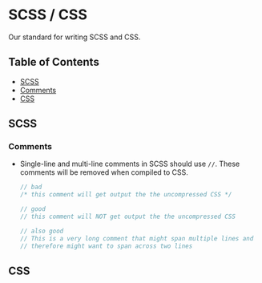 # SCSS / CSS

Our standard for writing SCSS and CSS.


## Table of Contents

- [SCSS](#scss)
 - [Comments](comments)
- [CSS](css)


## SCSS

### Comments

- Single-line and multi-line comments in SCSS should use `//`. These comments will be removed when compiled to CSS.

    ```scss
    // bad
    /* this comment will get output the the uncompressed CSS */

    // good
    // this comment will NOT get output the the uncompressed CSS

    // also good
    // This is a very long comment that might span multiple lines and
    // therefore might want to span across two lines
    ```

## CSS
